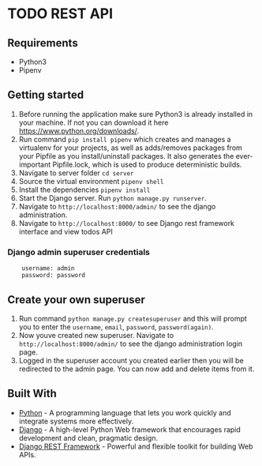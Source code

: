 # TODO REST API

## Requirements

* Python3
* Pipenv

## Getting started

1. Before running the application make sure Python3 is already installed in your machine. If not you can download it here https://www.python.org/downloads/.
2. Run command ```pip install pipenv``` which creates and manages a virtualenv for your projects, as well as adds/removes packages from your Pipfile as you install/uninstall packages. It also generates the ever-important Pipfile.lock, which is used to produce deterministic builds.
3. Navigate to server folder ```cd server```
4. Source the virtual environment ```pipenv shell```
5. Install the dependencies ```pipenv install```
6. Start the Django server. Run ```python manage.py runserver```.
7. Navigate to ```http://localhost:8000/admin/``` to see the django administration.
8. Navigate to ```http://localhost:8000/``` to see Django rest framework interface and view todos API

### Django admin superuser credentials

```
    username: admin
    password: password
```

## Create your own superuser

1. Run command ```python manage.py createsuperuser``` and this will prompt you to enter the ```username```, ```email```, ```password```, ```password(again)```.
2. Now youve created new superuser. Navigate to ```http://localhost:8000/admin/``` to see the django administration login page.
3. Logged in the superuser account you created earlier then you will be redirected to the admin page. You can now add and delete items from it.

## Built With

* [Python](https://www.python.org/) - A programming language that lets you work quickly and integrate systems more effectively.
* [Django](http://djangoproject.org/) - A high-level Python Web framework that encourages rapid development and clean, pragmatic design.
* [Django REST Framework](https://www.django-rest-framework.org/) - Powerful and flexible toolkit for building Web APIs.
